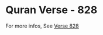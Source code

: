 # Quran Verse - 828 

For more infos, See [Verse 828](https://www.quranbookk.com/quran/search?q=828)